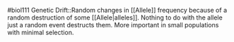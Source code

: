 #biol111 
Genetic Drift::Random changes in [[Allele]] frequency because of a random destruction of some [[Allele|alleles]]. Nothing to do with the allele just a random event destructs them. More important in small populations with minimal selection.